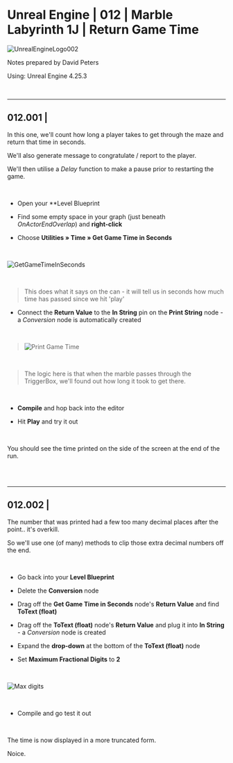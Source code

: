 # Unreal Engine | 012 | Marble Labyrinth 1J | Return Game Time

![UnrealEngineLogo002](https://user-images.githubusercontent.com/36719180/90347960-a4e68900-e087-11ea-9349-f5a59105b4d2.png)


Notes prepared by David Peters

Using: Unreal Engine 4.25.3 

<br>

---

## 012.001 | 

In this one, we'll count how long a player takes to get through the maze and return that time in seconds.

We'll also generate message to congratulate / report to the player.

We'll then utilise a *Delay* function to make a pause prior to restarting the game.

<br>

- Open your **Level Blueprint

- Find some empty space in your graph (just beneath *OnActorEndOverlap*) and **right-click**

- Choose **Utilities » Time » Get Game Time in Seconds**

<br>

![GetGameTimeInSeconds](https://user-images.githubusercontent.com/36719180/93316628-9515bc80-f860-11ea-99ff-f037ccd2bd9e.png)

<br>

> This does what it says on the can - it will tell us in seconds how much time has passed since we hit 'play'

- Connect the **Return Value** to the **In String** pin on the **Print String** node - a *Conversion* node is automatically created

<br>

> ![Print Game Time](https://user-images.githubusercontent.com/36719180/93317246-57fdfa00-f861-11ea-8e00-5cff934ece56.png)

<br>

> The logic here is that when the marble passes through the TriggerBox, we'll found out how long it took to get there.

<br>

- **Compile** and hop back into the editor

- Hit **Play** and try it out

<br>

You should see the time printed on the side of the screen at the end of the run.

<br><br>

---

## 012.002 | 

The number that was printed had a few too many decimal places after the point.. it's overkill.

So we'll use one (of many) methods to clip those extra decimal numbers off the end.

<br>

- Go back into your **Level Blueprint**

- Delete the **Conversion** node

- Drag off the **Get Game Time in Seconds** node's **Return Value** and find **ToText (float)**

- Drag off the **ToText (float)** node's **Return Value** and plug it into **In String** - a *Conversion* node is created

- Expand the **drop-down** at the bottom of the **ToText (float)** node

- Set **Maximum Fractional Digits** to **2**

<br>

![Max digits](https://user-images.githubusercontent.com/36719180/93319441-fa1ee180-f863-11ea-9c57-e0fa6214a019.png)

<br>

- Compile and go test it out

<br>

The time is now displayed in a more truncated form.

Noice.

<br><br>











